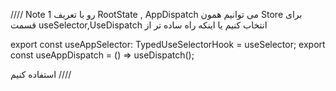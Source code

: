//// Note 1
رو با تعریف RootState , AppDispatch می توانیم همون Store برای قسمت
useSelector,UseDispatch
انتخاب کنیم
یا اینکه راه ساده تر از

export const useAppSelector: TypedUseSelectorHook<RootState> = useSelector;
export const useAppDispatch = () => useDispatch<AppDispatch>();

استفاده کنیم
////
